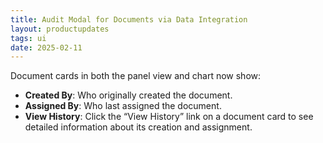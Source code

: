 ```yaml
---
title: Audit Modal for Documents via Data Integration
layout: productupdates
tags: ui
date: 2025-02-11
---
```


Document cards in both the panel view and chart now show:

- **Created By**: Who originally created the document.
- **Assigned By**: Who last assigned the document.
- **View History**: Click the “View History” link on a document card to see detailed information about its creation and assignment.
